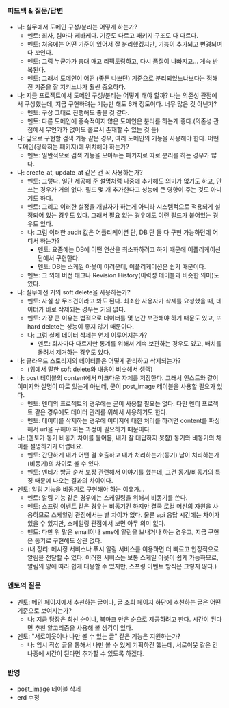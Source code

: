 ### 피드백 & 질문/답변

- 나: 실무에서 도메인 구성/분리는 어떻게 하는가?
	- 멘토: 회사, 팀마다 케바케다. 기준도 다르고 패키지 구조도 다 다르다.
	- 멘토: 처음에는 어떤 기준이 있어서 잘 분리했겠지만, 기능이 추가되고 변경되며 다 꼬인다. 
	- 멘토: 그럼 누군가가 총대 매고 리팩토링하고, 다시 품질이 나빠지고... 계속 반복된다.
	- 멘토: 그래서 도메인이 어떤 (좋든 나쁘던) 기준으로 분리되었느냐보다는 정해진 기준을 잘 지키느냐가 훨씬 중요하다.
- 나: 지금 프로젝트에서 도메인 구성/분리는 어떻게 해야 할까? 나는 의존성 관점에서 구상했는데,  지금 구현하려는 기능만 해도 6개 정도이다. 너무 많은 것 아닌가?
	- 멘토: 구상 그대로 진행해도 좋을 것 같다. 
	- 멘토: 다른 도메인에 종속적이지 않은 도메인은 분리를 하는게 좋다.(의존성 관점에서 무언가가 없어도 홀로서 존재할 수 있는 것 들)
- 나: 앞으로 구현할 검색 기능 같은 경우, 여러 도메인의 기능을 사용해야 한다. 어떤 도메인(정확히는 패키지)에 위치해야 하는가?
	- 멘토: 일반적으로 검색 기능을 모아두는 패키지로 따로 분리를 하는 경우가 많다.
- 나: create_at, update_at 같은 건 꼭 사용하는가?
	- 멘토: 그렇다. 일단 제공해 준 설명처럼 나중에 추가해도 의미가 없기도 하고, 안 쓰는 경우가 거의 없다. 필드 몇 개 추가한다고 성능에 큰 영향이 주는 것도 아니기도 하다.
	- 멘토: 그리고 이러한 설정을 개발자가 하는게 아니라 시스템적으로 적용되게 설정되어 있는 경우도 있다. 그래서 필요 없는 경우에도 이런 필드가 붙어있는 경우도 있다.
	- 나: 그럼 이러한 audit 값은 어플리케이션 단, DB 단 둘 다 구현 가능하던데 어디서 하는가?
		- 멘토: 요즘에는 DB에 어떤 연산을 최소화하려고 하기 때문에 어플리케이션 단에서 구현한다.
		- 멘토: DB는 스케일 아웃이 어려운데, 어플리케이션은 쉽기 때문이다.
	- 멘토: 그 외에 버전 태그나 Revision History(이력성 테이블과 비슷한 의미)도 있다.
- 나: 실무에선 거의 soft delete을 사용하는가?
	- 멘토: 사실 상 무조건이라고 봐도 된다. 최소한 사용자가 삭제를 요청했을 때, 데이터가 바로 삭제되는 경우는 거의 없다.
	- 멘토: 가장 큰 이유는 법적으로 데이터를 몇 년간 보관해야 하기 때문도 있고, 또 hard delete는 성능이 좋지 않기 때문이다.
	- 나: 그럼 실제 데이터 삭제는 언제 이루어지는가?
		- 멘토: 회사마다 다르지만 통계를 위해서 계속 보관하는 경우도 있고, 배치를 돌려서 제거하는 경우도 있다.
- 나: 클라우드 스토리지의 데이터들은 어떻게 관리하고 삭제되는가?
	- (위에서 말한 soft delete와 내용이 비슷해서 셍랙)
- 나: post 테이블의 content에서 마크다운 자체를 저장한다. 그래서 인스트와 같이 이미지와 설명이 따로 있는게 아닌데, 굳이 post_image 테이블을 사용할 필요가 있다.
	- 멘토: 멘티의 프로젝트의 경우에는 굳이 사용할 필요는 없다. 다만 멘티 프로젝트 같은 경우에도 데이터 관리를 위해서 사용하기도 한다.  
	- 멘토: 데이터를 삭제하는 경우에 이미지에 대한 처리를 하려면 content를 파싱해서 url을 구해야 하는 과정이 필요하기 때문이다.
- 나: (멘토가 동기 비동기 차이를 물어봄, 내가 잘 대답하지 못함) 동기와 비동기의 차이를 설명하기가 어렵네요.
	- 멘토: 간단하게 내가 어떤 걸 호출하고 내가 처리하는가(동기) 남이 처리하는가(비동기)의 차이로 볼 수 있다.
	- 멘토: 멘티가 방금 순서 보장 관련해서 이야기를 했는데, 그건 동기/비동기의 특징 때문에 나오는 결과의 차이이다.
- 멘토: 알림 기능을 비동기로 구현해야 하는 이유가...
	- 멘토: 알림 기능 같은 경우에는 스케일링을 위해서 비동기를 쓴다. 
	- 멘토: 스프링 이벤트 같은 경우는 비동기긴 하지만 결국 로컬 머신의 자원을 사용하므로 스케일링 관점에서는 별 차이가 없다. 물론 api 응답 시간에는 차이가 있을 수 있지만, 스케일링 관점에서 보면 아무 의미 없다.
	- 멘토: 다만 위 말은 email이나 sms에 알림을 보내거나 하는 경우고, 지금 구현은 동기로 구현해도 상관 없다. 
	- (내 정리: 메시징 서비스나 푸시 알림 서비스를 이용하면 더 빠르고 안정적으로 알림을 전달할 수 있다. 이러한 서비스는 보통 스케일 아웃이 쉽게 가능하므로, 알림의 양에 따라 쉽게 대응할 수 있지만, 스프링 이벤트 방식은 그렇지 않다.)

### 멘토의 질문
- 멘토: 메인 페이지에서 추천하는 글이나, 글 조회 페이지 하단에 추천하는 글은 어떤 기준으로 보여지는가?
	- 나: 지금 당장은 최신 순이나, 북마크 만은 순으로 제공하려고 한다. 시간이 된다면 추천 알고리즘을 사용해 볼 생각이 있다.
- 멘토: "서로이웃이나 나만 볼 수 있는 글" 같은 기능은 지원하는가?
	- 나: 임시 작성 글을 통해서 나만 볼 수 있게 기획하긴 했는데, 서로이웃 같은 건 나중에 시간이 된다면 추가할 수 있도록 하겠다.

### 반영
- post_image 테이블 삭제
- erd 수정